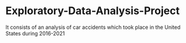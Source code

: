 # Exploratory-Data-Analysis-Project
It consists of an analysis of car accidents which took place in the United States during 2016-2021
